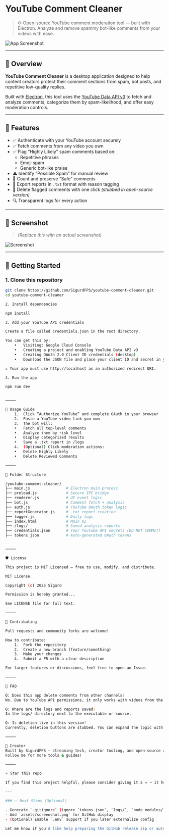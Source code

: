 # YouTube Comment Cleaner

> ⚙️ Open-source YouTube comment moderation tool — built with Electron. Analyze and remove spammy bot-like comments from your videos with ease.

![App Screenshot](./assets/screenshot.png) <!-- Replace with real screenshot path -->

---

## 📌 Overview

**YouTube Comment Cleaner** is a desktop application designed to help content creators protect their comment sections from spam, bot posts, and repetitive low-quality replies.

Built with [Electron](https://www.electronjs.org/), this tool uses the [YouTube Data API v3](https://developers.google.com/youtube/v3) to fetch and analyze comments, categorize them by spam-likelihood, and offer easy moderation controls.

---

## 🧠 Features

- ✅ Authenticate with your YouTube account securely
- ✅ Fetch comments from any video you own
- ✅ Flag “Highly Likely” spam comments based on:
  - Repetitive phrases
  - Emoji spam
  - Generic bot-like praise
- ⚠️ Identify “Possible Spam” for manual review
- 🔐 Count and preserve “Safe” comments
- 📄 Export reports in `.txt` format with reason tagging
- 🧹 Delete flagged comments with one click *(stubbed in open-source version)*
- 🔍 Transparent logs for every action

---

## 📸 Screenshot

> *(Replace this with an actual screenshot)*

![Screenshot](./assets/screenshot-full.png)

---

## 🚀 Getting Started

### 1. Clone this repository

```bash
git clone https://github.com/SigurdFPS/youtube-comment-cleaner.git
cd youtube-comment-cleaner

2. Install dependencies

npm install

3. Add your YouTube API credentials

Create a file called credentials.json in the root directory.

You can get this by:
	•	Visiting: Google Cloud Console
	•	Creating a project and enabling YouTube Data API v3
	•	Creating OAuth 2.0 Client ID credentials (desktop)
	•	Download the JSON file and place your client ID and secret in your .env file

⚠️ Your app must use http://localhost as an authorized redirect URI.

4. Run the app

npm run dev


⸻

🧪 Usage Guide
	1.	Click “Authorize YouTube” and complete OAuth in your browser
	2.	Paste a YouTube video link you own
	3.	The bot will:
	•	Fetch all top-level comments
	•	Analyze them by risk level
	•	Display categorized results
	•	Save a .txt report in /logs
	4.	(Optional) Click moderation actions:
	•	Delete Highly Likely
	•	Delete Reviewed Comments

⸻

📂 Folder Structure

/youtube-comment-cleaner/
├── main.js                # Electron main process
├── preload.js             # Secure IPC bridge
├── renderer.js            # UI event logic
├── bot.js                 # Comment fetch + analysis
├── auth.js                # YouTube OAuth token logic
├── reportGenerator.js     # .txt report creation
├── logger.js              # Daily logs
├── index.html             # Main UI
├── /logs/                 # Saved analysis reports
├── credentials.json       # Your YouTube API secrets (DO NOT COMMIT)
├── tokens.json            # Auto-generated OAuth tokens


⸻

🛡 License

This project is MIT Licensed — free to use, modify, and distribute.

MIT License

Copyright (c) 2025 Sigurd

Permission is hereby granted...

See LICENSE file for full text.

⸻

🤝 Contributing

Pull requests and community forks are welcome!

How to contribute:
	1.	Fork the repository
	2.	Create a new branch (feature/something)
	3.	Make your changes
	4.	Submit a PR with a clear description

For larger features or discussions, feel free to open an Issue.

⸻

🙋 FAQ

Q: Does this app delete comments from other channels?
No. Due to YouTube API permissions, it only works with videos from the authorized user’s account.

Q: Where are the logs and reports saved?
In the logs/ directory next to the executable or source.

Q: Is deletion live in this version?
Currently, deletion buttons are stubbed. You can expand the logic with authenticated commentThreads.delete calls.

⸻

👤 Creator
Built by SigurdFPS — streaming tech, creator tooling, and open-source automation advocate.
Follow me for more tools & guides!

⸻

⭐️ Star this repo

If you find this project helpful, please consider giving it a ⭐️ — it helps visibility and supports further development!

---

### ✅ Next Steps (Optional)

- Generate `.gitignore` (ignore `tokens.json`, `logs/`, `node_modules/`)
- Add `assets/screenshot.png` for GitHub display
- (Optional) Enable `.env` support if you later externalize config

Let me know if you'd like help preparing the GitHub release zip or automated `.exe` export for sharing.